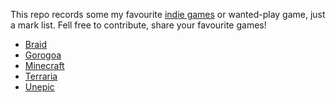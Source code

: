 This repo records some my favourite [indie games](http://en.wikipedia.org/wiki/Indie_game) or wanted-play game, just a mark list.
Fell free to contribute, share your favourite games!

* [Braid](http://en.wikipedia.org/wiki/Braid_(video_game))
* [Gorogoa](http://en.wikipedia.org/wiki/Gorogoa)
* [Minecraft](http://en.wikipedia.org/wiki/Minecraft)
* [Terraria](http://en.wikipedia.org/wiki/Terraria)
* [Unepic](http://en.wikipedia.org/wiki/Unepic)

